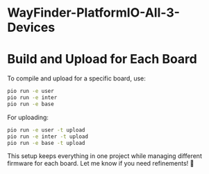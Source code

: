 # WayFinder-PlatformIO-All-3-Devices

# Build and Upload for Each Board

To compile and upload for a specific board, use:
```sh
pio run -e user
pio run -e inter
pio run -e base
```
For uploading:
```sh
pio run -e user -t upload
pio run -e inter -t upload
pio run -e base -t upload
```

This setup keeps everything in one project while managing different firmware for each board. Let me know if you need refinements! 🚀